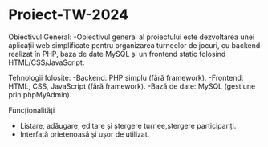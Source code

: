 # Proiect-TW-2024
Obiectivul General:
-Obiectivul general al proiectului este dezvoltarea unei aplicații web simplificate pentru organizarea turneelor de jocuri, cu backend realizat în PHP, 
baza de date MySQL și un frontend static folosind HTML/CSS/JavaScript.

Tehnologii folosite:
-Backend: PHP simplu (fără framework).
-Frontend: HTML, CSS, JavaScript (fără framework).
-Bază de date: MySQL (gestiune prin phpMyAdmin).

Funcționalități
- Listare, adăugare, editare și ștergere turnee,ștergere participanți.
- Interfață prietenoasă și ușor de utilizat.



